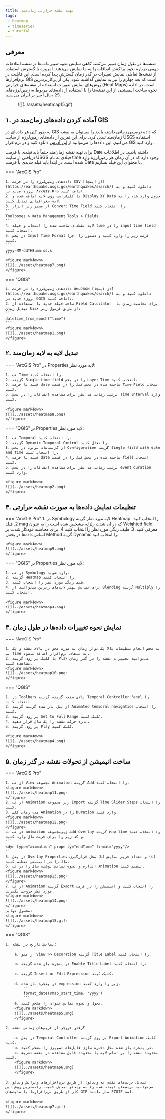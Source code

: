 ```yaml
---
title: تهیه نقشه حرارتی زمان‌مند
tags:
 - heatmap
 - timeseries
 - tutorial
---
```

## معرفی
نقشه‌ها در طول زمان تغییر می‌کنند. گاهی نمایش نحوه تغییر داده‌ها در نقشه اطلاعات مهمی درباره نحوه پراکنش اتفاقات را به ما نمایش می‌دهند. امروزه با گسترش استفاده از نقشه‌ها تعاملی نمایش تغییرات در گذر زمان گسترش پیدا کرده است. این قابلیت در نرم‌افزارها GIS است که بعد چهارم را نیز به نمایش گذاشته شود.  یکی از پرکاربردترین روش‌های نمایش تغییرات استفاده از نقشه‌های حرارتی (Heat Maps) است. در ادامه نحوه ساخت انیمیشنی از این نقشه‌ها را با استفاده از داده‌های مربوط به زمین‌لرزه‌های 25 سال اخیر در ایران می‌بینیم.
<figure markdown>
![](../assets/heatmap15.gif)
</figure>



## ۱. آماده کردن داده‌های زمان‌مند در GIS
به طور کلی هر داده‌ای در GIS که داده توصیفی زمانی داشته باشد را می‌توان به نقشه زمان‌مند تبدیل کرد. برای این تمرین از داده‌های زمین‌لرزه از سایت USGS استفاده می‌کنیم. این داده‌ها را می‌توانید از [این آدرس](https://earthquake.usgs.gov/earthquakes/search/) دانلود کنید و در نرم‌افزار GIS وارد کنید.
 

برای تهیه نقشه زمان‌مند حتماً باید فیلدی با فرمت Date داشته باشید. در اطلاعات دریافتی از سایت USGS فیلدی به نام time وجود دارد که در آن زمان هر زمین‌لرزه وارد شده است. در ابتدا باید فیلد جدیدی با فرمت Date با محتوای این فیلد بسازیم.

=== "ArcGIS Pro"

    1. داده‌های زمین‌لرزه را در فرمت CSV [از اینجا](https://earthquake.usgs.gov/earthquakes/search/) دانلود کنید و به پروژه جدید در ArcGIS Pro اضافه کنید.
    2. با کلیک‌راست روی لایه اضافه شده و Display XY Data جدول وارد شده را به لایه جغرافیایی تبدیل کنید.
    3. از مسیر زیر ابزار Convert Time Field را انتخاب کنید.
    ```  
    Toolboxes > Data Management Tools > Fields  
    ```
    4. لایه نقطه‌ای ساخته شده را انتخاب و فیلد time را در input time field انتخاب کنید.
    5. در بخش Input Time Format فرمت زیر را وارد کنید و دستور را اجرا کنید.
    ```  
    yyyy-MM-ddTHH:mm:ss.s  
    ```
    <figure markdown>
    ![](../assets/heatmap7.png)
    </figure>

=== "QGIS"

    1. داده‌های زمین‌لرزه را در فرمت GeoJSON [از اینجا](https://earthquake.usgs.gov/earthquakes/search/) دانلود کنید و به پروژه جدید در QGIS اضافه کنید..
    2. ساخت فیلد جدید با استفاده از Field Calculator  برای محاسبه زمان با تبدیل زمان Unix از طریق فرمول زیر:
    ```  
    datetime_from_epoch("time")  
    ```
    <figure markdown>
    ![](../assets/heatmap1.png)
    </figure>
## ۲. تبدیل لایه به لایه زمان‌مند
=== "ArcGIS Pro"
    در Properties لایه مورد نظر:

    1. تب Time را انتخاب کنید.
    2. گزینه Single time field را در بخش Layer Time انتخاب کنید.
    3. فیلد با فرمت date ساخته شده در بخش قبل را در قسمت Time Field انتخاب کنید.
    5. ترتیب زمانی مد نظر برای مشاهده اتفاقات را در بخش Time Interval وارد کنید. 

    <figure markdown>
    ![](../assets/heatmap8.png)
    </figure>

=== "QGIS"
    در Properties لایه مورد نظر:

    1. تب Temporal را انتخاب کنید.
    2. گزینه Dynamic Temporal Control را فعال کنید.
    3. از گزینه‌های موجود در بخش Configuration گزینه Single field with date and time را انتخاب کنید.
    4. فیلد با فرمت date ساخته شده در بخش قبل را در قسمت field انتخاب کنید.
    5. ترتیب زمانی مد نظر برای مشاهده اتفاقات را در بخش event duration وارد کنید. 

    <figure markdown>
    ![](../assets/heatmap2.png)
    </figure>

## ۳. تنظیمات نمایش داده‌ها به صورت نقشه حرارتی
=== "ArcGIS Pro"
    1. در Symbology لایه مورد نظر گزینه Heatmap را انتخاب کنید..
    2. فیلد mag که در آن شدت زلزله مشخص شده است را به عنوان Weighted field معرفی کنید.
    3. طیف رنگی مورد نظر را انتخاب کنید.
    4. برای محاسبه خودکار شدت بر اساس داده‌ها در بخش Method گزینه Dynamic را انتخاب کنید.

    <figure markdown>
    ![](../assets/heatmap9.png)
    </figure>

=== "QGIS"
    در Properties لایه مورد نظر:

    1. در تب Symbology وارد شوید.
    2. گزینه Heatmap را انتخاب کنید.
    3. طیف رنگی مورد نظر را انتخاب کنید.
    4. برای نمایش بهتر لایه‌های زیرین می‌توانید از Blending گزینه Multiply را انتخاب کنید.

    <figure markdown>
    ![](../assets/heatmap3.png)
    </figure>
## ۴. نمایش نحوه تغییرات داده‌ها در طول زمان
=== "ArcGIS Pro"


    1. به محض انجام تنظیمات بالا یک نوار زمان به صورت محو در بالای نقشه و یک تب Time به تب‌های نرم‌افزار اضافه می‌شود.
    2. با کلیک بر روی گزینه Play می‌توانید تغییرات نقشه را در گذر زمان مشاهده کنید.
    <figure markdown>
    ![](../assets/heatmap10.png)
    </figure>

=== "QGIS"

    1. در Toolbars بالای صفحه گزینه گزینه Temporal Controller Panel را انتخاب کنید.
    2. از پنل باز شده گزینه گزینه Animated temporal navigation را انتخاب کنید.
    3. بر روی گزینه Set to Full Range کلیک کنید.
    4. بازه حرکت نقشه را یک سال قرار دهید.
    5. بر روی گزینه Play کلیک کنید.

    <figure markdown>
    ![](../assets/heatmap4.png)
    </figure>

## ۵. ساخت انیمیشن از تحولات نقشه در گذر زمان
=== "ArcGIS Pro"

    1. از تب View مجموعه Animation گزینه Add را انتخاب کنید.
    <figure markdown>
    ![](../assets/heatmap11.png)
    </figure>    
    2. از تب Animation زیر مجموعه Import گزینه Time Slider Steps را انتخاب کنید.
    3. مدت زمان کلی Animation را در Duration وارد کنید.
    <figure markdown>
    ![](../assets/heatmap12.png)
    </figure>
    4. در تب Animation زیرمجموعه Add Overlay گزینه Map Time را انتخاب کنید و کد زیر را برای فرمت سال وارد کنید.
    ```
    <dyn type="animation" property="endTime" format="yyyy"/>
    ```
    5. در پنل Overlay Properties محل قرارگیری (b) و تعداد فریم نمایش (c) سال را در انیمیشن تنظیم کنید.
    6. اندازه و نحوه نمایش نوشته سال را در تب Animation تنظیم کنید.
    <figure markdown>
    ![](../assets/heatmap13.png)
    </figure>
    7. از تب Animation گزینه Export را انتخاب کنید و انیمیشن را در فرمت مورد نظر خروجی بگیرید.
    <figure markdown>
    ![](../assets/heatmap14.png)
    </figure>
    محصول نهایی:
    <figure markdown>
    ![](../assets/heatmap15.gif)
    </figure>

=== "QGIS"

    1. نمایش تاریخ در نقشه:

        a. از منو View >> Decoration گزینه Title Label را انتخاب کنید.

        b. در پنجره باز شده گزینه Enable Title Label را انتخاب کنید.

        c. گزینه Insert or Edit Expression کلیک کیند.
        
        d. در پنجره باز شده expression زیر را وارد کنید.
            ```  
            format_date(@map_start_time, 'yyyy')  
            ```
        e. محول و نحوه نمایش عنوان را مشخص کنید.
        <figure markdown>
        ![](../assets/heatmap5.png)
        </figure>

    2. گرفتن خروجی از فریم‌های زمانی نقشه

        a. در پنل Temporal Controller بر روی گزینه Export Animation کلیک کنید.
        b. در پنجره باز شده محل ذخیره سازی فایل‌های تصویری را مشخص کنید.
        c. محدوده نقشه را بر اساس لایه یا محدوده قابل مشاهده در نقشه تعریف کنید. 
        <figure markdown>
        ![](../assets/heatmap6.png)
        </figure>

    3. تبدیل فریم‌های نقشه به ویدئو: از طریق نرم‌افزارهای ویرایش ویدئو می‌توانید فریم‌های ایجاد شده را به ویدئو تبدیل کنید. راحت‌ترین روش این کار از طریق نرم‌افزارها یا سایت‌های GIF ساز مانند EZGIF است.

    <figure markdown>
    ![](../assets/heatmap7.gif)
    </figure>
